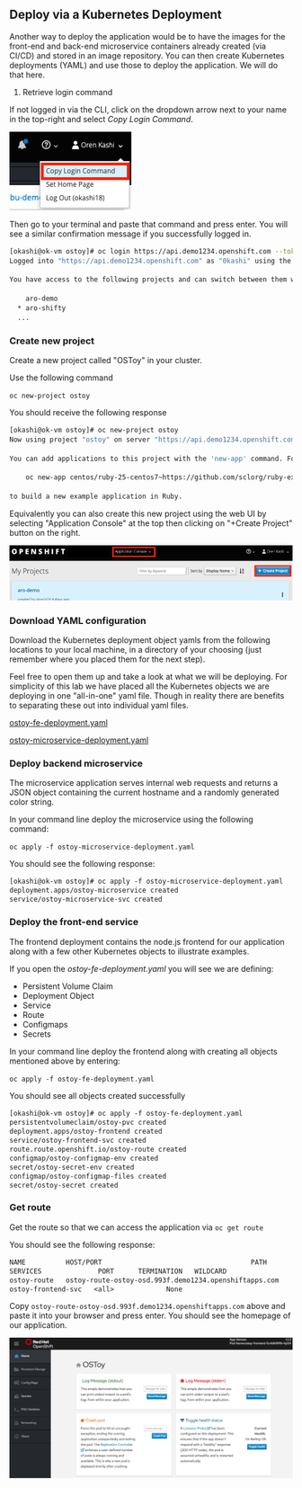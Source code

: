 ## Deploy via a Kubernetes Deployment

Another way to deploy the application would be to have the images for the front-end and back-end microservice containers already created (via CI/CD) and stored in an image repository.  You can then create Kubernetes deployments (YAML) and use those to deploy the application.  We will do that here.

1. Retrieve login command

If not logged in via the CLI, click on the dropdown arrow next to your name in the top-right and select *Copy Login Command*.

![CLI Login](/images/4-cli-login.png)

Then go to your terminal and paste that command and press enter.  You will see a similar confirmation message if you successfully logged in.

```sh
[okashi@ok-vm ostoy]# oc login https://api.demo1234.openshift.com --token=HS1QpKXXXXXXXXXXX
Logged into "https://api.demo1234.openshift.com" as "0kashi" using the token provided.

You have access to the following projects and can switch between them with 'oc project <projectname>':

    aro-demo
  * aro-shifty
  ...
```

### Create new project

Create a new project called "OSToy" in your cluster.

Use the following command

`oc new-project ostoy`

You should receive the following response

```sh
[okashi@ok-vm ostoy]# oc new-project ostoy
Now using project "ostoy" on server "https://api.demo1234.openshift.com:443".

You can add applications to this project with the 'new-app' command. For example, try:

    oc new-app centos/ruby-25-centos7~https://github.com/sclorg/ruby-ex.git

to build a new example application in Ruby.
```

Equivalently you can also create this new project using the web UI by selecting "Application Console" at the top  then clicking on "+Create Project" button on the right.

![UI Create Project](/images/4-createnewproj.png)

### Download YAML configuration

Download the Kubernetes deployment object yamls from the following locations to your local machine, in a directory of your choosing (just remember where you placed them for the next step).

Feel free to open them up and take a look at what we will be deploying. For simplicity of this lab we have placed all the Kubernetes objects we are deploying in one "all-in-one" yaml file.  Though in reality there are benefits to separating these out into individual yaml files.

[ostoy-fe-deployment.yaml](/yaml/ostoy-fe-deployment.yaml)

[ostoy-microservice-deployment.yaml](/yaml/ostoy-microservice-deployment.yaml)

### Deploy backend microservice

The microservice application serves internal web requests and returns a JSON object containing the current hostname and a randomly generated color string.

In your command line deploy the microservice using the following command:

`oc apply -f ostoy-microservice-deployment.yaml`

You should see the following response:
```
[okashi@ok-vm ostoy]# oc apply -f ostoy-microservice-deployment.yaml
deployment.apps/ostoy-microservice created
service/ostoy-microservice-svc created
```

### Deploy the front-end service

The frontend deployment contains the node.js frontend for our application along with a few other Kubernetes objects to illustrate examples.

 If you open the *ostoy-fe-deployment.yaml* you will see we are defining:

- Persistent Volume Claim
- Deployment Object
- Service
- Route
- Configmaps
- Secrets

In your command line deploy the frontend along with creating all objects mentioned above by entering:

`oc apply -f ostoy-fe-deployment.yaml`

You should see all objects created successfully

```
[okashi@ok-vm ostoy]# oc apply -f ostoy-fe-deployment.yaml
persistentvolumeclaim/ostoy-pvc created
deployment.apps/ostoy-frontend created
service/ostoy-frontend-svc created
route.route.openshift.io/ostoy-route created
configmap/ostoy-configmap-env created
secret/ostoy-secret-env created
configmap/ostoy-configmap-files created
secret/ostoy-secret created
```

### Get route

Get the route so that we can access the application via `oc get route`

You should see the following response:

```
NAME          HOST/PORT                                     PATH      SERVICES              PORT      TERMINATION   WILDCARD
ostoy-route   ostoy-route-ostoy-osd.993f.demo1234.openshiftapps.com  ostoy-frontend-svc   <all>             None
```

Copy `ostoy-route-ostoy-osd.993f.demo1234.openshiftapps.com` above and paste it into your browser and press enter.  You should see the homepage of our application.

![Home Page](/images/4-ostoy-homepage.png)
